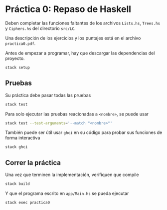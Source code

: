 # Práctica 0: Repaso de Haskell

Deben completar las funciones faltantes de los archivos `Lists.hs`, `Trees.hs` y `Ciphers.hs` del directorio `src/LC`.

Una descripción de los ejercicios y los puntajes está en el archivo `practica0.pdf`.

Antes de empezar a programar, hay que descargar las dependencias del proyecto.

```sh
stack setup
```

## Pruebas

Su práctica debe pasar todas las pruebas

```sh
stack test
```

Para solo ejecutar las pruebas reacionadas a `<nombre>`, se puede usar

``` sh
stack test --test-arguments='--match "<nombre>"'
```

También puede ser útil usar `ghci` en su código para probar sus funciones de forma interactiva

``` sh
stack ghci
```

## Correr la práctica

Una vez que terminen la implementación, verifiquen que compile

```sh
stack build
```


Y que el programa escrito en `app/Main.hs` se pueda ejecutar

```sh
stack exec practica0
```

